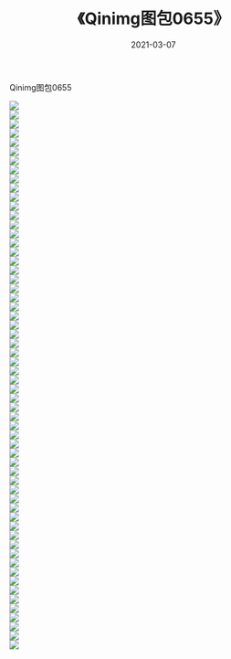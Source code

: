 ﻿---
layout: post
title:  《Qinimg图包0655》
date:   2021-03-07
img: http://imgx.orgx.ga/Qinimg图包/Qinimg图包0655/000.jpg
categories: [美女, 清纯, 唯美]
---

Qinimg图包0655

 ![](http://imgx.orgx.ga/Qinimg图包/Qinimg图包0655/001.jpg) <br>![](http://imgx.orgx.ga/Qinimg图包/Qinimg图包0655/002.jpg) <br>![](http://imgx.orgx.ga/Qinimg图包/Qinimg图包0655/003.jpg) <br>![](http://imgx.orgx.ga/Qinimg图包/Qinimg图包0655/004.jpg) <br>![](http://imgx.orgx.ga/Qinimg图包/Qinimg图包0655/005.jpg) <br>![](http://imgx.orgx.ga/Qinimg图包/Qinimg图包0655/006.jpg) <br>![](http://imgx.orgx.ga/Qinimg图包/Qinimg图包0655/007.jpg) <br>![](http://imgx.orgx.ga/Qinimg图包/Qinimg图包0655/008.jpg) <br>![](http://imgx.orgx.ga/Qinimg图包/Qinimg图包0655/009.jpg) <br>![](http://imgx.orgx.ga/Qinimg图包/Qinimg图包0655/010.jpg) <br>![](http://imgx.orgx.ga/Qinimg图包/Qinimg图包0655/011.jpg) <br>![](http://imgx.orgx.ga/Qinimg图包/Qinimg图包0655/012.jpg) <br>![](http://imgx.orgx.ga/Qinimg图包/Qinimg图包0655/013.jpg) <br>![](http://imgx.orgx.ga/Qinimg图包/Qinimg图包0655/014.jpg) <br>![](http://imgx.orgx.ga/Qinimg图包/Qinimg图包0655/015.jpg) <br>![](http://imgx.orgx.ga/Qinimg图包/Qinimg图包0655/016.jpg) <br>![](http://imgx.orgx.ga/Qinimg图包/Qinimg图包0655/017.jpg) <br>![](http://imgx.orgx.ga/Qinimg图包/Qinimg图包0655/018.jpg) <br>![](http://imgx.orgx.ga/Qinimg图包/Qinimg图包0655/019.jpg) <br>![](http://imgx.orgx.ga/Qinimg图包/Qinimg图包0655/020.jpg) <br>![](http://imgx.orgx.ga/Qinimg图包/Qinimg图包0655/021.jpg) <br>![](http://imgx.orgx.ga/Qinimg图包/Qinimg图包0655/022.jpg) <br>![](http://imgx.orgx.ga/Qinimg图包/Qinimg图包0655/023.jpg) <br>![](http://imgx.orgx.ga/Qinimg图包/Qinimg图包0655/024.jpg) <br>![](http://imgx.orgx.ga/Qinimg图包/Qinimg图包0655/025.jpg) <br>![](http://imgx.orgx.ga/Qinimg图包/Qinimg图包0655/026.jpg) <br>![](http://imgx.orgx.ga/Qinimg图包/Qinimg图包0655/027.jpg) <br>![](http://imgx.orgx.ga/Qinimg图包/Qinimg图包0655/028.jpg) <br>![](http://imgx.orgx.ga/Qinimg图包/Qinimg图包0655/029.jpg) <br>![](http://imgx.orgx.ga/Qinimg图包/Qinimg图包0655/030.jpg) <br>![](http://imgx.orgx.ga/Qinimg图包/Qinimg图包0655/031.jpg) <br>![](http://imgx.orgx.ga/Qinimg图包/Qinimg图包0655/032.jpg) <br>![](http://imgx.orgx.ga/Qinimg图包/Qinimg图包0655/033.jpg) <br>![](http://imgx.orgx.ga/Qinimg图包/Qinimg图包0655/034.jpg) <br>![](http://imgx.orgx.ga/Qinimg图包/Qinimg图包0655/035.jpg) <br>![](http://imgx.orgx.ga/Qinimg图包/Qinimg图包0655/036.jpg) <br>![](http://imgx.orgx.ga/Qinimg图包/Qinimg图包0655/037.jpg) <br>![](http://imgx.orgx.ga/Qinimg图包/Qinimg图包0655/038.jpg) <br>![](http://imgx.orgx.ga/Qinimg图包/Qinimg图包0655/039.jpg) <br>![](http://imgx.orgx.ga/Qinimg图包/Qinimg图包0655/040.jpg) <br>![](http://imgx.orgx.ga/Qinimg图包/Qinimg图包0655/041.jpg) <br>![](http://imgx.orgx.ga/Qinimg图包/Qinimg图包0655/042.jpg) <br>![](http://imgx.orgx.ga/Qinimg图包/Qinimg图包0655/043.jpg) <br>![](http://imgx.orgx.ga/Qinimg图包/Qinimg图包0655/044.jpg) <br>![](http://imgx.orgx.ga/Qinimg图包/Qinimg图包0655/045.jpg) <br>![](http://imgx.orgx.ga/Qinimg图包/Qinimg图包0655/046.jpg) <br>![](http://imgx.orgx.ga/Qinimg图包/Qinimg图包0655/047.jpg) <br>![](http://imgx.orgx.ga/Qinimg图包/Qinimg图包0655/048.jpg) <br>![](http://imgx.orgx.ga/Qinimg图包/Qinimg图包0655/049.jpg) <br>![](http://imgx.orgx.ga/Qinimg图包/Qinimg图包0655/050.jpg) <br>![](http://imgx.orgx.ga/Qinimg图包/Qinimg图包0655/051.jpg) <br>![](http://imgx.orgx.ga/Qinimg图包/Qinimg图包0655/052.jpg) <br>![](http://imgx.orgx.ga/Qinimg图包/Qinimg图包0655/053.jpg) <br>![](http://imgx.orgx.ga/Qinimg图包/Qinimg图包0655/054.jpg) <br>![](http://imgx.orgx.ga/Qinimg图包/Qinimg图包0655/055.jpg) <br>![](http://imgx.orgx.ga/Qinimg图包/Qinimg图包0655/056.jpg) <br>![](http://imgx.orgx.ga/Qinimg图包/Qinimg图包0655/057.jpg) <br>![](http://imgx.orgx.ga/Qinimg图包/Qinimg图包0655/058.jpg) <br>![](http://imgx.orgx.ga/Qinimg图包/Qinimg图包0655/059.jpg) <br>![](http://imgx.orgx.ga/Qinimg图包/Qinimg图包0655/060.jpg) <br>